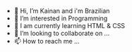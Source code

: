 - 👋 Hi, I’m Kainan and i'm Brazilian
- 👀 I’m interested in Programming
- 🌱 I am currently learning HTML & CSS
- 💞️ I’m looking to collaborate on ...
- 📫 How to reach me ...

<!---
K4inan/K4inan is a ✨ special ✨ repository because its `README.md` (this file) appears on your GitHub profile.
You can click the Preview link to take a look at your changes.
--->
